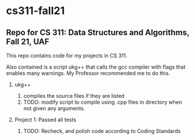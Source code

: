# cs311-fall21

## Repo for CS 311: Data Structures and Algorithms, Fall 21, UAF

This repo contains code for my projects in CS 311.

Also contained is a script ukg++ that calls the gcc compiler with flags that enables many warnings. My Professor recommended me to do this.

1. ukg++
   1. compiles the source files if they are listed
   1. TODO: modify script to compile using .cpp files in directory when not given any arguments.

1. Project 1: Passed all tests
   1. TODO: Recheck, and polish code according to Coding Standards

